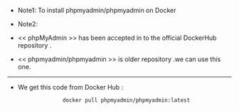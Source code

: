 * Note1: To install phpmyadmin/phpmyadmin on Docker

* Note2:

* << phpMyAdmin >> has been accepted in to the official DockerHub repository .
* << phpmyadmin/phpmyadmin >> is older repository .we can use this one.
---------------------------------------------------------------------------------

* We get this code from Docker Hub :

                    docker pull phpmyadmin/phpmyadmin:latest

